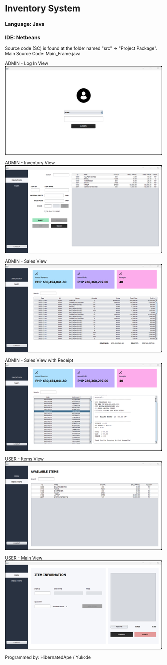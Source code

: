 # Inventory System
### Language: Java
### IDE: Netbeans

Source code (SC) is found at the folder named "src" -> "Project Package".    
Main Source Code: Main_Frame.java    

ADMIN - Log In View    
![](LogInView.png)

ADMIN - Inventory View    
![](Admin_InventoryView.png)
    
ADMIN - Sales View    
![](Admin_SalesView.png)
    
ADMIN - Sales View with Receipt    
![](Admin_SalesWithReceiptView.png)
    
USER - Items View    
![](User_ItemsView.png)

USER - Main View    
![](User_MainView.png)
    
Programmed by:
HibernatedApe / Yukode